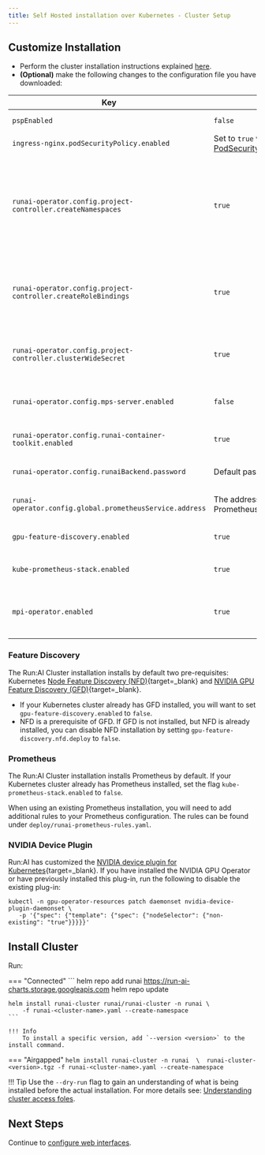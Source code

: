 ```yaml
---
title: Self Hosted installation over Kubernetes - Cluster Setup
---
```

## Customize Installation

* Perform the cluster installation instructions explained [here](../../../cluster-setup/cluster-install/#step-3-install-runai). 
* __(Optional)__ make the following changes to the configuration file you have downloaded:


|  Key     |  Default  | Description |
|----------|----------|-------------| 
| `pspEnabled` |  `false` | Set to `true` when using [PodSecurityPolicy](https://kubernetes.io/docs/concepts/policy/pod-security-policy/){target=_blank} | 
| `ingress-nginx.podSecurityPolicy.enabled` | Set to `true` when using [PodSecurityPolicy](https://kubernetes.io/docs/concepts/policy/pod-security-policy/){target=_blank}  | 
| `runai-operator.config.project-controller.createNamespaces` |  `true` | Set to `false` if unwilling to provide Run:AI the ability to create namespaces, or would want to create namespaces manually rather than use the Run:AI convention of `runai-<PROJECT-NAME>`. When set to `false`, will require an additional [manual step](project-management.md) when creating new Run:AI Projects. | 
| `runai-operator.config.project-controller.createRoleBindings` |  `true` | Automatically assign Users to Projects. Set to `false` if unwilling to provide Run:AI the ability to set _RoleBinding_. When set to `false`, will require an additional [manual step](project-management.md) when adding or removing users from Projects.  | 
| `runai-operator.config.project-controller.clusterWideSecret` | `true` | Set to `false` if unwilling to provide Run:AI the ability to create Kubernetes Secrets. When not enabled, automatic [secret propagation](../../../../researcher-setup/use-secrets/#secrets-and-projects) will not be available | 
| `runai-operator.config.mps-server.enabled` |  `false` | Allow the use of __NVIDIA MPS__. MPS is useful with _Inference_ workloads. Requires extra cluster permissions <!-- (../preparations/#cluster-installation) --> | 
| `runai-operator.config.runai-container-toolkit.enabled` | `true` | Controls the usage of __Fractions__. Requires extra cluster permissions <!-- >](../preparations/#cluster-installation) --> | 
| `runai-operator.config.runaiBackend.password` | Default password already set  | [admin@run.ai](mailto:admin.run.ai) password. Need to change only if you have changed the password [here](../backend/#other-changes-to-perform) | 
| `runai-operator.config.global.prometheusService.address` | The address of the default Prometheus Service | If you installed your own custom Prometheus Service, add this field with the address |
| `gpu-feature-discovery.enabled` | `true` | Install __Node Feature Discovery__. Set to `false` if already installed in cluster |
| `kube-prometheus-stack.enabled` | `true` | Install Prometheus. Set to `false` if __Prometheus__ is already installed in cluster |
| `mpi-operator.enabled` | `true` | Set to `false` when using PodSecurityPolicy. __MPI__ is the distributed-training operator from KubeFlow. Currently must run with root access |


### Feature Discovery

The Run:AI Cluster installation installs by default two pre-requisites:  Kubernetes [Node Feature Discovery (NFD)](https://github.com/kubernetes-sigs/node-feature-discovery){target=_blank} and [NVIDIA GPU Feature Discovery (GFD)](https://github.com/NVIDIA/gpu-feature-discovery){target=_blank}. 

* If your Kubernetes cluster already has GFD installed, you will want to set `gpu-feature-discovery.enabled` to `false`. 
* NFD is a prerequisite of GFD. If GFD is not installed, but NFD is already installed, you can disable NFD installation by setting `gpu-feature-discovery.nfd.deploy` to `false`. 

### Prometheus 

The Run:AI Cluster installation installs Prometheus by default. If your Kubernetes cluster already has Prometheus installed, set the flag `kube-prometheus-stack.enabled` to `false`.

When using an existing Prometheus installation, you will need to add additional rules to your Prometheus configuration. The rules can be found under `deploy/runai-prometheus-rules.yaml`.

 

### NVIDIA Device Plugin

Run:AI has customized the [NVIDIA device plugin for Kubernetes](https://github.com/NVIDIA/k8s-device-plugin){target=_blank}. If you have installed the NVIDIA GPU Operator or have previously installed this plug-in, run the following to disable the existing plug-in:

```
kubectl -n gpu-operator-resources patch daemonset nvidia-device-plugin-daemonset \
   -p '{"spec": {"template": {"spec": {"nodeSelector": {"non-existing": "true"}}}}}'
```

<!-- 
admission-controller:
  args:
    runaiFractionalMinAllocationEnforcementBytes: 1000000  
-->

## Install Cluster


Run:

=== "Connected"
    ```
    helm repo add runai https://run-ai-charts.storage.googleapis.com
    helm repo update

    helm install runai-cluster runai/runai-cluster -n runai \
        -f runai-<cluster-name>.yaml --create-namespace
    ```

    !!! Info
        To install a specific version, add `--version <version>` to the install command.

=== "Airgapped"
    ```
    helm install runai-cluster -n runai  \ 
      runai-cluster-<version>.tgz -f runai-<cluster-name>.yaml --create-namespace
    ```

!!! Tip
    Use the  `--dry-run` flag to gain an understanding of what is being installed before the actual installation. For more details see: [Understanding cluster access foles](../../../advanced/access-roles/).


## Next Steps

Continue to [configure web interfaces](ui.md).

